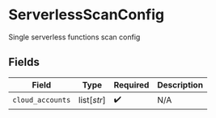 # ServerlessScanConfig

Single serverless functions scan config


## Fields

| Field              | Type               | Required           | Description        |
| ------------------ | ------------------ | ------------------ | ------------------ |
| `cloud_accounts`   | list[*str*]        | :heavy_check_mark: | N/A                |